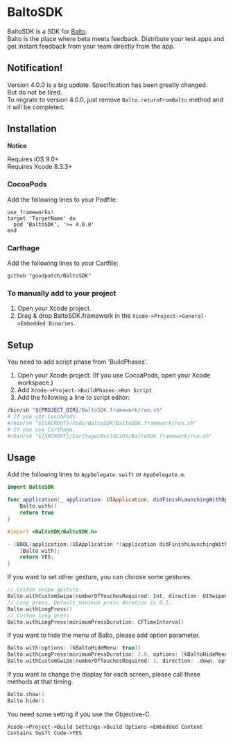 # BaltoSDK

BaltoSDK is a SDK for [Balto](https://www.balto.io/).  
Balto is the place where beta meets feedback. Distribute your test apps and get instant feedback from your team directly from the app.

## **Notification!**

Version 4.0.0 is a big update. Specification has been greatly changed.  
But do not be tired.  
To migrate to version 4.0.0, just remove `Balto.returnFromBalto` method and it will be completed.

## Installation

**Notice**

Requires iOS 9.0+  
Requires Xcode 8.3.3+

### CocoaPods

Add the following lines to your Podfile:

```
use_frameworks!
target 'TargetName' do
  pod 'BaltoSDK', '>= 4.0.0'
end
```

### Carthage

Add the following lines to your Cartfile:

```
github "goodpatch/BaltoSDK"
```

### To manually add to your project

1. Open your Xcode project.
2. Drag & drop BaltoSDK.framework in the `Xcode->Project->General->Embedded Binaries`.

## Setup

You need to add script phase from 'BuildPhases'.

1. Open your Xcode project. (If you use CocoaPods, open your Xcode workspace.)
2. Add `Xcode->Project->BuildPhases->Run Script`
3. Add the following a line to script editor:

```bash
/bin/sh "${PROJECT_DIR}/BaltoSDK.framework/run.sh"
# If you use CocoaPods
#/bin/sh "${SRCROOT}/Pods/BaltoSDK/BaltoSDK.framework/run.sh"
# If you use Carthage.
#/bin/sh "${SRCROOT}/Carthage/Build/iOS/BaltoSDK.framework/run.sh"
```

## Usage

Add the following lines to `AppDelegate.swift` or `AppDelegate.m`.

```swift
import BaltoSDK

func application(_ application: UIApplication, didFinishLaunchingWithOptions launchOptions: [UIApplicationLaunchOptionsKey: Any]?) -> Bool {
    Balto.with()
    return true
}
```

```objective-c
#import <BaltoSDK/BaltoSDK.h>

- (BOOL)application:(UIApplication *)application didFinishLaunchingWithOptions:(NSDictionary *)launchOptions {
    [Balto with];
    return YES;
}
```

If you want to set other gesture, you can choose some gestures.

```swift
// Custom swipe gesture.
Balto.withCustomSwipe(numberOfTouchesRequired: Int, direction: UISwipeGestureRecognizerDirection)
// Long press. Default minimum press duration is 0.5.
Balto.withLongPress()
// Custom long press
Balto.withLongPress(minimumPressDuration: CFTimeInterval)
```

If you want to hide the menu of Balto, please add option parameter.

```swift
Balto.with(options: [kBaltoHideMenu: true])
Balto.withLongPress(minimumPressDuration: 2.0, options: [kBaltoHideMenu: true])
Balto.withCustomSwipe(numberOfTouchesRequired: 2, direction: .down, options: [kBaltoHideMenu: true])
```

If you want to change the display for each screen, please call these methods at that timing.

```swift
Balto.show()
Balto.hide()
```

You need some setting if you use the Objective-C.

`Xcode->Project->Build Settings->Build Options->Embedded Content Contains Swift Code->YES`
